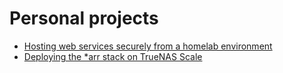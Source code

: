 # Personal projects

- [Hosting web services securely from a homelab environment](docs.sirazazel.com)
- [Deploying the *arr stack on TrueNAS Scale]()